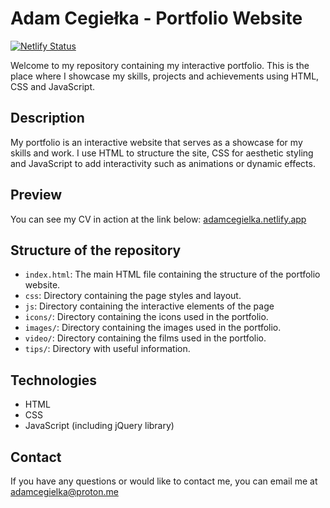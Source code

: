 # Adam Cegiełka - Portfolio Website
[![Netlify Status](https://api.netlify.com/api/v1/badges/98de4924-0ce5-4cf8-9975-2fe1e11ece99/deploy-status)](https://app.netlify.com/sites/adamcegielka/deploys)

Welcome to my repository containing my interactive portfolio. This is the place where I showcase my skills, projects and achievements using HTML, CSS and JavaScript.

## Description

My portfolio is an interactive website that serves as a showcase for my skills and work. I use HTML to structure the site, CSS for aesthetic styling and JavaScript to add interactivity such as animations or dynamic effects.

## Preview

You can see my CV in action at the link below:
[adamcegielka.netlify.app](https://adamcegielka.netlify.app/)

## Structure of the repository

- `index.html`: The main HTML file containing the structure of the portfolio website.
- `css`: Directory containing the page styles and layout.
- `js`: Directory containing the interactive elements of the page
- `icons/`: Directory containing the icons used in the portfolio.
- `images/`: Directory containing the images used in the portfolio.
- `video/`: Directory containing the films  used in the portfolio.
- `tips/`: Directory with useful information.

## Technologies

- HTML
- CSS
- JavaScript (including jQuery library)

## Contact

If you have any questions or would like to contact me, you can email me at adamcegielka@proton.me
